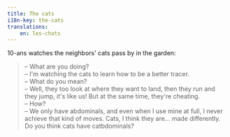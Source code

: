 ```yaml
---
title: The cats
i18n-key: the-cats
translations:
    en: les-chats
---
```


10-ans watches the neighbors' cats pass by in the garden:

> – What are you doing?  
> – I'm watching the cats to learn how to be a better tracer.  
> – What do you mean?  
> – Well, they too look at where they want to land, then they run and they jump, it's like us! But at the same time, they're cheating.  
> – How?  
> – We only have abdominals, and even when I use mine at full, I never achieve that kind of moves. Cats, I think they are… made differently. Do you think cats have catbdominals?
